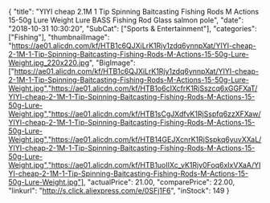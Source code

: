 {
	"title": "YIYI cheap 2.1M 1 Tip Spinning Baitcasting Fishing Rods M Actions 15-50g Lure Weight Lure BASS Fishing Rod  Glass salmon pole",
	"date": "2018-10-31 10:30:20",
	"SubCat": ["Sports & Entertainment"],
	"categories": ["Fishing"],
	"thumbnailImage": "https://ae01.alicdn.com/kf/HTB1c6QJXiLrK1Rjy1zdq6ynnpXat/YIYI-cheap-2-1M-1-Tip-Spinning-Baitcasting-Fishing-Rods-M-Actions-15-50g-Lure-Weight.jpg_220x220.jpg",
	"BigImage": ["https://ae01.alicdn.com/kf/HTB1c6QJXiLrK1Rjy1zdq6ynnpXat/YIYI-cheap-2-1M-1-Tip-Spinning-Baitcasting-Fishing-Rods-M-Actions-15-50g-Lure-Weight.jpg","https://ae01.alicdn.com/kf/HTB1o6cIXcfrK1RjSszcq6xGGFXaT/YIYI-cheap-2-1M-1-Tip-Spinning-Baitcasting-Fishing-Rods-M-Actions-15-50g-Lure-Weight.jpg","https://ae01.alicdn.com/kf/HTB1sCgJXdfvK1RjSspfq6zzXFXaw/YIYI-cheap-2-1M-1-Tip-Spinning-Baitcasting-Fishing-Rods-M-Actions-15-50g-Lure-Weight.jpg","https://ae01.alicdn.com/kf/HTB14GEJXcnrK1RjSspkq6yuvXXaL/YIYI-cheap-2-1M-1-Tip-Spinning-Baitcasting-Fishing-Rods-M-Actions-15-50g-Lure-Weight.jpg","https://ae01.alicdn.com/kf/HTB1uoIIXc_vK1Rjy0Foq6xIxVXaA/YIYI-cheap-2-1M-1-Tip-Spinning-Baitcasting-Fishing-Rods-M-Actions-15-50g-Lure-Weight.jpg"],
	"actualPrice": 21.00,
	"comparePrice": 22.00,
	"linkurl": "http://s.click.aliexpress.com/e/0SFj1F6",
	"inStock": 149
}
